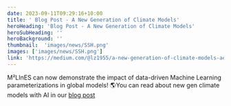 ```yaml
---
date: 2023-09-11T09:29:16+10:00
title: ' Blog Post - A New Generation of Climate Models'
heroHeading: 'Blog Post - A New Generation of Climate Models'
heroSubHeading: ''
heroBackground: ''
thumbnail:  'images/news/SSH.png'
images: ['images/news/SSH.png']
link: 'https://medium.com/@lz1955/a-new-generation-of-climate-models-aefd851d47bd' 
---
```


M²LInES can now demonstrate the impact of data-driven Machine Learning parameterizations in global models! 
🌎You can read about new gen climate models with AI in our [blog post](http://tinyurl.com/4u2sfybh)
